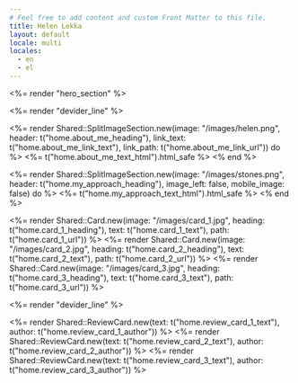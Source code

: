 ```yaml
---
# Feel free to add content and custom Front Matter to this file.
title: Helen Lekka
layout: default
locale: multi
locales:
  - en
  - el
---
```


<div class="space-y-16 mb-16">
  <%= render "hero_section" %>

  <%= render "devider_line" %>

  <%= render Shared::SplitImageSection.new(image: "/images/helen.png", header: t("home.about_me_heading"), link_text: t("home.about_me_link_text"), link_path: t("home.about_me_link_url")) do %>
    <%= t("home.about_me_text_html").html_safe %>
  <% end %>

  <%= render Shared::SplitImageSection.new(image: "/images/stones.png", header: t("home.my_approach_heading"), image_left: false, mobile_image: false) do %>
    <%= t("home.my_approach_text_html").html_safe %>
  <% end %>

  <div class="grid grid-cols-1 gap-x-8 gap-y-8 sm:grid-cols-1 sm:gap-y-10 lg:grid-cols-3">
    <%= render Shared::Card.new(image: "/images/card_1.jpg", heading: t("home.card_1_heading"), text: t("home.card_1_text"), path: t("home.card_1_url")) %>
    <%= render Shared::Card.new(image: "/images/card_2.jpg", heading: t("home.card_2_heading"), text: t("home.card_2_text"), path: t("home.card_2_url")) %>
    <%= render Shared::Card.new(image: "/images/card_3.jpg", heading: t("home.card_3_heading"), text: t("home.card_3_text"), path: t("home.card_3_url")) %>
  </div>

  <%= render "devider_line" %>

  <div class="grid grid-cols-1 gap-x-8 gap-y-8 sm:grid-cols-1 sm:gap-y-10 lg:grid-cols-3">
      <%= render Shared::ReviewCard.new(text: t("home.review_card_1_text"), author: t("home.review_card_1_author")) %>
      <%= render Shared::ReviewCard.new(text: t("home.review_card_2_text"), author: t("home.review_card_2_author")) %>
      <%= render Shared::ReviewCard.new(text: t("home.review_card_3_text"), author: t("home.review_card_3_author")) %>
  </div>
</div>



